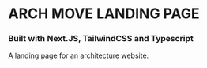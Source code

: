 # ARCH MOVE LANDING PAGE

### Built with Next.JS, TailwindCSS and Typescript

A landing page for an architecture website.